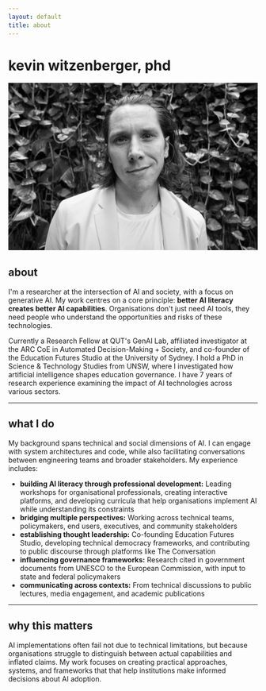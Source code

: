 ```yaml
---
layout: default
title: about
---
```


# kevin witzenberger, phd

<div class="bio-container">
<img src="assets/headshot.jpg" alt="Kevin Witzenberger" class="headshot">

<div class="bio-text" markdown="1">

## about
I'm a researcher at the intersection of AI and society, with a focus on generative AI. My work centres on a core principle: **better AI literacy creates better AI capabilities**. Organisations don't just need AI tools, they need people who understand the opportunities and risks of these technologies.

Currently a Research Fellow at QUT's GenAI Lab, affiliated investigator at the ARC CoE in Automated Decision-Making + Society, and co-founder of the Education Futures Studio at the University of Sydney. I hold a PhD in Science & Technology Studies from UNSW, where I investigated how artificial intelligence shapes education governance. I have 7 years of research experience examining the impact of AI technologies across various sectors.

---

## what I do

My background spans technical and social dimensions of AI. I can engage with system architectures and code, while also facilitating conversations between engineering teams and broader stakeholders. My experience includes:

* **building AI literacy through professional development:** Leading workshops for organisational professionals, creating interactive platforms, and developing curricula that help organisations implement AI while understanding its constraints
* **bridging multiple perspectives:** Working across technical teams, policymakers, end users, executives, and community stakeholders
* **establishing thought leadership:** Co-founding Education Futures Studio, developing technical democracy frameworks, and contributing to public discourse through platforms like The Conversation
* **influencing governance frameworks:** Research cited in government documents from UNESCO to the European Commission, with input to state and federal policymakers
* **communicating across contexts:** From technical discussions to public lectures, media engagement, and academic publications

---

## why this matters

AI implementations often fail not due to technical limitations, but because organisations struggle to distinguish between actual capabilities and inflated claims. My work focuses on creating practical approaches, systems, and frameworks that that help institutions make informed decisions about AI adoption.

</div>
</div>

